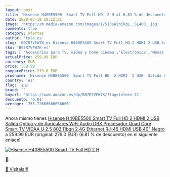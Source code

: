 ```yaml
---
layout: post
title: 'Hisense H40BE5500  Smart TV Full HD  2 H al 6.81 % de descuento'
date: 2020-05-18 10:12:21
image: 'https://m.media-amazon.com/images/I/513sW2nikqL._SL400_.jpg'
comments: true
category: ofertas
author: 'tole.es'
slug: 'B07R7VFW7K-es Hisense H40BE5500 Smart TV Full HD 2 HDMI 2 USB Salida...'
sku: 'B07R7VFW7K-es'
tags: [ 'Accesorios para TV, vídeo y home cinema','Electrónica','Mesas y soportes para TV','Soportes de pared y techo para TV','TV, vídeo y home cinema','Televisores','smart','tv', ]
actualPrice: 259.99 EUR
currency: EUR
price: 259.99
comparePrice: 279.0 EUR
prodname: 'Hisense H40BE5500  Smart TV Full HD  2 HDMI  2 USB  Salida Óptica y de Auriculares  WiFi  Audio DBX  Procesador Quad Core  Smart TV VIDAA U 2.5  802.11bgn 2.4G Ethernet RJ-45 HDMI USB  40"  Negro'
country: 'es'
flag: '🇪🇸'
brand: ''
buyurl: 'https://www.amazon.es/dp/B07R7VFW7K/?tag=tolees-21'
descuento: '6.81'
average: '255.72666666666666'
---
```


Ahora mismo tienes [Hisense H40BE5500  Smart TV Full HD  2 HDMI  2 USB  Salida Óptica y de Auriculares  WiFi  Audio DBX  Procesador Quad Core  Smart TV VIDAA U 2.5  802.11bgn 2.4G Ethernet RJ-45 HDMI USB  40"  Negro](https://www.amazon.es/dp/B07R7VFW7K/?tag=tolees-21) a 259.99 EUR (original: 279.0 EUR) (6.81 %  de descuento) en el siguiente enlace!

[![Hisense H40BE5500  Smart TV Full HD  2 H](https://m.media-amazon.com/images/I/513sW2nikqL._SL400_.jpg)](https://www.amazon.es/dp/B07R7VFW7K/?tag=tolees-21)

🔎:


[🛒 Visítala!!!](https://www.amazon.es/dp/B07R7VFW7K/?tag=tolees-21)
